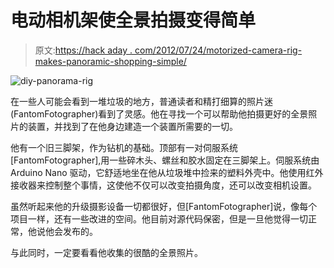 # 电动相机架使全景拍摄变得简单

> 原文:[https://hack aday . com/2012/07/24/motorized-camera-rig-makes-panoramic-shopping-simple/](https://hackaday.com/2012/07/24/motorized-camera-rig-makes-panoramic-shooting-simple/)

![diy-panorama-rig](../Images/799ddd4e0f1750b48135dc67880fedbe.png "diy-panorama-rig")

在一些人可能会看到一堆垃圾的地方，普通读者和精打细算的照片迷(FantomFotographer)看到了灵感。他在寻找一个可以帮助他拍摄更好的全景照片的装置，并找到了在他身边建造一个装置所需要的一切。

他有一个旧三脚架，作为钻机的基础。顶部有一对伺服系统[FantomFotographer],用一些碎木头、螺丝和胶水固定在三脚架上。伺服系统由 Arduino Nano 驱动，它舒适地坐在他从垃圾堆中捡来的塑料外壳中。他使用红外接收器来控制整个事情，这使他不仅可以改变拍摄角度，还可以改变相机设置。

虽然听起来他的升级摄影设备一切都很好，但[FantomFotographer]说，像每个项目一样，还有一些改进的空间。他目前对源代码保密，但是一旦他觉得一切正常，他说他会发布的。

与此同时，一定要看看他收集的很酷的全景照片。